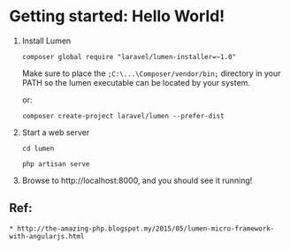 # Getting started: Hello World!

1. Install Lumen

    `composer global require "laravel/lumen-installer=~1.0"`

    Make sure to place the `;C:\...\Composer/vendor/bin;` directory in your PATH so the lumen executable can be located by your system.

    or:

    `composer create-project laravel/lumen --prefer-dist`

2. Start a web server

    `cd lumen`

    `php artisan serve`

3. Browse to http://localhost:8000, and you should see it running!

## Ref:

    * http://the-amazing-php.blogspot.my/2015/05/lumen-micro-framework-with-angularjs.html
